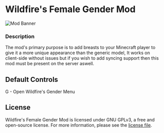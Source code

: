 # Wildfire's Female Gender Mod
![Mod Banner](https://i.imgur.com/mtKmgT9.png)

### Description
The mod's primary purpose is to add breasts to your Minecraft player to give it a more unique appearance than the generic model,
It works on client-side without issues but if you wish to add syncing support then this mod must be present on the server aswell.

## Default Controls

G - Open Wildfire's Gender Menu

## License

Wildfire's Female Gender Mod is licensed under GNU GPLv3, a free and open-source license. For more information, please see the [license file](https://github.com/Kichura/WildfireFemaleGenderMod/blob/master/LICENSE).
